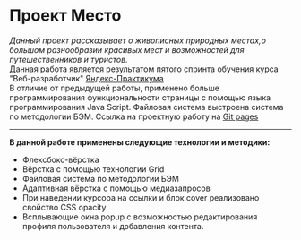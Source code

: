 # Проект Место #  
*Данный проект рассказывает о живописных природных местах,о большом разнообразии красивых мест и возможностей для путешественников и туристов.*  
Данная работа является результатом пятого спринта обучения курса "Веб-разработчик" [Яндекс-Практикума](https://practicum.yandex.ru/ "Сайт Яндекс-Практикума")  
В отличие от предыдущей работы, применено больше программирования функциональности страницы с помощью языка программирования Java Script. Файловая система выстроена система по методологии БЭМ.
Ссылка на проектную работу на [Git pages](https://andreiklepko88.github.io/mesto/ "Ссылка на сайт Проект Место")
***  
**В данной работе применены следующие технологии и методики:**  
* Флексбокс-вёрстка  
* Вёрстка с помощью технологии Grid
* Файловая система по методологии БЭМ
* Адаптивная вёрстка с помощью медиазапросов
* При наведении курсора на ссылки и блок cover реализовано свойство CSS opacity
* Всплывающие окна popup с возможностью редактирования профиля пользователя и добавления контента.
